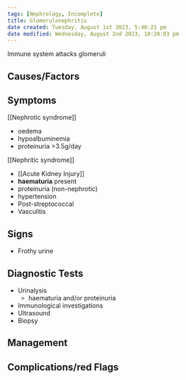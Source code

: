 ```yaml
---
tags: [Nephrology, Incomplete]
title: Glomerulonephritis
date created: Tuesday, August 1st 2023, 5:40:21 pm
date modified: Wednesday, August 2nd 2023, 10:20:03 pm
---
```


Immune system attacks glomeruli

## Causes/Factors

## Symptoms

[[Nephrotic syndrome]]

- oedema
- hypoalbuminemia
- proteinuria >3.5g/day

[[Nephritic syndrome]]

- [[Acute Kidney Injury]]
- **haematuria** present
- proteinuria (non-nephrotic)
- hypertension
- Post-streptococcal
- Vasculitis

## Signs

- Frothy urine

## Diagnostic Tests

- Urinalysis
  - haematuria and/or proteinuria
- Immunological investigations
- Ultrasound
- Biopsy

## Management

## Complications/red Flags
